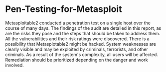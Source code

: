 # Pen-Testing-for-Metasploit
Metasploitable2 conducted a penetration test on a single host over the course of many days. The findings of the audit are detailed in this report, as are the risks they pose and the steps that should be taken to address them. All the vulnerabilities and their risk ratings were discovered. There is a possibility that Metasplotable2 might be hacked. System weaknesses are clearly visible and may be exploited by criminals, terrorists, and other criminals. As a result of the system's complexity, all users will be affected. Remediation should be prioritized depending on the danger and work involved.
